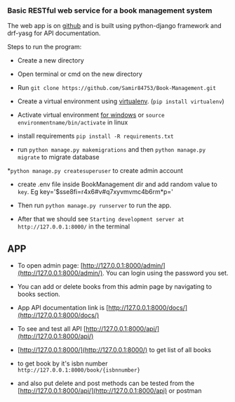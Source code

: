 ### Basic RESTful web service for a book management system


The web app is on [github](https://github.com/Samir84753/Book-Management) and is built using python-django framework and drf-yasg for API documentation.

Steps to run the program:

* Create a new directory
* Open terminal or cmd on the new directory
* Run `git clone https://github.com/Samir84753/Book-Management.git` 
* Create a virtual environment using [virtualenv](https://pypi.org/project/virtualenv/). (```pip install virtualenv```)

* Activate virtual environment [for windows](https://www.codegrepper.com/code-examples/shell/how+to+activate+virtualenv+in+windows) or ``source environmentname/bin/activate`` in linux

* install requirements ``pip install -R requirements.txt``

* run `python manage.py makemigrations` and then `python manage.py migrate` to migrate database

*`python manage.py createsuperuser` to create admin account

* create .env file inside BookManagement dir and add random value to `key`. Eg key='$sse8fi=r4x6#v#q7xyvmvmc4b6rm*p='
* Then run `python manage.py runserver` to run the app.

* After that we should see ``Starting development server at http://127.0.0.1:8000/`` in the terminal


## APP

* To open admin page: [http://127.0.0.1:8000/admin/](http://127.0.0.1:8000/admin/). You can login using the password you set.

* You can add or delete books from this admin page by navigating to books section.


* App API documentation link is [http://127.0.0.1:8000/docs/](http://127.0.0.1:8000/docs/)

* To see and test all API [http://127.0.0.1:8000/api/](http://127.0.0.1:8000/api/)

* [http://127.0.0.1:8000/](http://127.0.0.1:8000/) to get list of all books

* to get book by it's isbn number `http://127.0.0.1:8000/book/{isbnnumber}`

* and also put delete and post methods can be tested from the [http://127.0.0.1:8000/api/](http://127.0.0.1:8000/api) or postman

